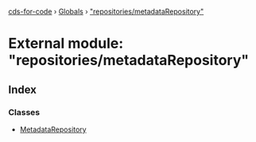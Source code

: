 [cds-for-code](../README.md) › [Globals](../globals.md) › ["repositories/metadataRepository"](_repositories_metadatarepository_.md)

# External module: "repositories/metadataRepository"

## Index

### Classes

* [MetadataRepository](../classes/_repositories_metadatarepository_.metadatarepository.md)

